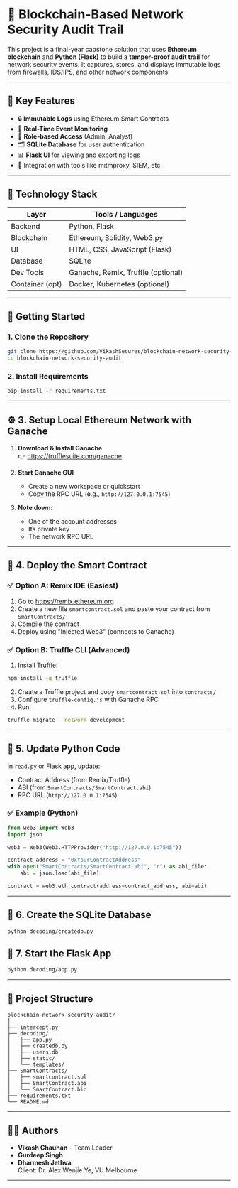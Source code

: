 # 🔐 Blockchain-Based Network Security Audit Trail

This project is a final-year capstone solution that uses **Ethereum blockchain** and **Python (Flask)** to build a **tamper-proof audit trail** for network security events. It captures, stores, and displays immutable logs from firewalls, IDS/IPS, and other network components.

---

## 📌 Key Features

- 🔒 **Immutable Logs** using Ethereum Smart Contracts
- 🧪 **Real-Time Event Monitoring**
- 👥 **Role-based Access** (Admin, Analyst)
- 🗂️ **SQLite Database** for user authentication
- 📊 **Flask UI** for viewing and exporting logs
- 📎 Integration with tools like mitmproxy, SIEM, etc.

---

## 🧰 Technology Stack

| Layer         | Tools / Languages                |
|---------------|----------------------------------|
| Backend       | Python, Flask                    |
| Blockchain    | Ethereum, Solidity, Web3.py      |
| UI            | HTML, CSS, JavaScript (Flask)    |
| Database      | SQLite                           |
| Dev Tools     | Ganache, Remix, Truffle (optional) |
| Container (opt) | Docker, Kubernetes (optional)  |

---

## 🚀 Getting Started

### 1. Clone the Repository
```bash
git clone https://github.com/VikashSecures/blockchain-network-security-audit.git
cd blockchain-network-security-audit
```

### 2. Install Requirements
```bash
pip install -r requirements.txt
```

---

## ⚙️ 3. Setup Local Ethereum Network with Ganache

1. **Download & Install Ganache**  
   👉 https://trufflesuite.com/ganache

2. **Start Ganache GUI**  
   - Create a new workspace or quickstart
   - Copy the RPC URL (e.g., `http://127.0.0.1:7545`)

3. **Note down:**
   - One of the account addresses
   - Its private key
   - The network RPC URL

---

## 📜 4. Deploy the Smart Contract

### ✅ Option A: Remix IDE (Easiest)
1. Go to https://remix.ethereum.org
2. Create a new file `smartcontract.sol` and paste your contract from `SmartContracts/`
3. Compile the contract
4. Deploy using "Injected Web3" (connects to Ganache)

### ✅ Option B: Truffle CLI (Advanced)
1. Install Truffle:
```bash
npm install -g truffle
```
2. Create a Truffle project and copy `smartcontract.sol` into `contracts/`
3. Configure `truffle-config.js` with Ganache RPC
4. Run:
```bash
truffle migrate --network development
```

---

## 🔗 5. Update Python Code

In `read.py` or Flask app, update:
- Contract Address (from Remix/Truffle)
- ABI (from `SmartContracts/SmartContract.abi`)
- RPC URL (`http://127.0.0.1:7545`)

### ✅ Example (Python)
```python
from web3 import Web3
import json

web3 = Web3(Web3.HTTPProvider("http://127.0.0.1:7545"))

contract_address = "0xYourContractAddress"
with open("SmartContracts/SmartContract.abi", "r") as abi_file:
    abi = json.load(abi_file)

contract = web3.eth.contract(address=contract_address, abi=abi)
```

---

## 🧪 6. Create the SQLite Database
```bash
python decoding/createdb.py
```

## 🚀 7. Start the Flask App
```bash
python decoding/app.py
```

---

## 📂 Project Structure

```
blockchain-network-security-audit/
│
├── intercept.py
├── decoding/
│   ├── app.py
│   ├── createdb.py
│   ├── users.db
│   ├── static/
│   └── templates/
├── SmartContracts/
│   ├── smartcontract.sol
│   ├── SmartContract.abi
│   └── SmartContract.bin
├── requirements.txt
└── README.md
```

---

## 👨‍💻 Authors

- **Vikash Chauhan** – Team Leader  
- **Gurdeep Singh**
- **Dharmesh Jethva**  
Client: Dr. Alex Wenjie Ye, VU Melbourne

---

